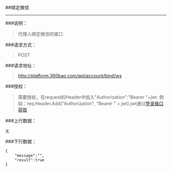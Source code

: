 ##绑定微信

------------
###说明：
>  代理人绑定微信的接口

###请求方式：
> POST

###请求地址：
> http://platform.360bao.com/api/account/bind/wx

###授权：
> 需要授权，在request的Header中加入"Authorization":"Bearer "+jwt.
  例如：req.Header.Add("Authorization", "Bearer " + jwt)
  jwt通过[登录接口获取](https://github.com/360bao/Manual/blob/master/%E5%BC%80%E6%94%BE%E5%B9%B3%E5%8F%B0/%E9%94%80%E5%94%AE%E7%AE%A1%E7%90%86api/v4/%E8%B4%A6%E5%8F%B7%E6%8E%A7%E5%88%B6/%E7%99%BB%E5%BD%95.md)

###上行数据：
```
无
```
###下行数据：
```
{
    "message":"",
    "result":true
}
```

